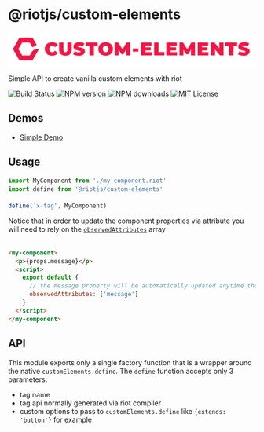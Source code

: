 # @riotjs/custom-elements

[![Riot.js custom elements logo](https://raw.githubusercontent.com/riot/branding/main/custom-elements/custom-elements-horizontal.svg)](https://github.com/riot/custom-elements/)

Simple API to create vanilla custom elements with riot

[![Build Status][ci-image]][ci-url]
[![NPM version][npm-version-image]][npm-url]
[![NPM downloads][npm-downloads-image]][npm-url]
[![MIT License][license-image]][license-url]

## Demos

- [Simple Demo](https://codesandbox.io/p/sandbox/riot-custom-elements-demo-forked-xqw2sq)


## Usage

```js
import MyComponent from './my-component.riot'
import define from '@riotjs/custom-elements'

define('x-tag', MyComponent)
```

Notice that in order to update the component properties via attribute you will need to rely on the [`observedAttributes`](https://developer.mozilla.org/en-US/docs/Web/Web_Components/Using_custom_elements) array

```html

<my-component>
  <p>{props.message}</p>
  <script>
    export default {
      // the message property will be automatically updated anytime the DOM `message` attribute will change
      observedAttributes: ['message']
    }
  </script>
</my-component>
```


[ci-image]:https://img.shields.io/github/actions/workflow/status/riot/custom-elements/test.yml?style=flat-square
[ci-url]:https://github.com/riot/custom-elements/actions

[license-image]:http://img.shields.io/badge/license-MIT-000000.svg?style=flat-square
[license-url]:LICENSE

[npm-version-image]:http://img.shields.io/npm/v/@riotjs/custom-elements.svg?style=flat-square
[npm-downloads-image]:http://img.shields.io/npm/dm/@riotjs/custom-elements.svg?style=flat-square
[npm-url]:https://npmjs.org/package/@riotjs/custom-elements

## API

This module exports only a single factory function that is a wrapper around the native `customElements.define`. The `define` function accepts only 3 parameters:

- tag name
- tag api normally generated via riot compiler
- custom options to pass to `customElements.define` like `{extends: 'button'}` for example
